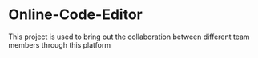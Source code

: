 # Online-Code-Editor
This project is used to bring out the collaboration between different team members through this platform
